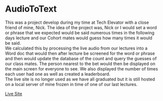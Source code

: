 # AudioToText

This was a project develop during my time at Tech Elevator with a close friend of mine, Nick. The idea of the project was, Nick or I would 
set a word or phrase that we expected would be said numerous times in the following days lecture and our Cohort mates would guess how many times it would be said.
<br/>
We calculated this by processing the live audio from our lectures into a Word doc that would then after lecture be screened for the word or phrase and then would update
the database of the count and query the guesses of our class mates. The person nearest to the bet would then be displayed on the main screen for everyone to see. We also
displayed the number of times each user had one as well as created a leaderboard.
<br/>
The live site is no longer used as we have all graduated but it is still hosted on a local server of mine frozen in time of one of our last lectures.

[Live Site](https://andrew-pinner.asuscomm.com/audio_text/)
